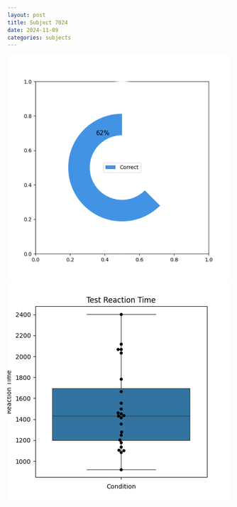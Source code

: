 ```yaml
---
layout: post
title: Subject 7024
date: 2024-11-09
categories: subjects
---
```


![](data/7024/run-4/7024_FN_acc_test.png)
![](data/7024/run-4/7024_FN_rt.png)
